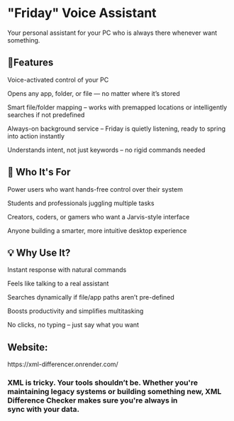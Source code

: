 <h1>"Friday" Voice Assistant </h1>
Your personal assistant for your PC who is always there whenever want something.

<h2>🚀Features</h2>
Voice-activated control of your PC

Opens any app, folder, or file — no matter where it’s stored

Smart file/folder mapping – works with premapped locations or intelligently searches if not predefined

Always-on background service – Friday is quietly listening, ready to spring into action instantly

Understands intent, not just keywords – no rigid commands needed


<h2>👤 Who It's For</h2>
Power users who want hands-free control over their system

Students and professionals juggling multiple tasks

Creators, coders, or gamers who want a Jarvis-style interface

Anyone building a smarter, more intuitive desktop experience

<h2>💡 Why Use It?</h2>
Instant response with natural commands

Feels like talking to a real assistant

Searches dynamically if file/app paths aren’t pre-defined

Boosts productivity and simplifies multitasking

No clicks, no typing – just say what you want

<h2>Website:</h2>
https://xml-differencer.onrender.com/

<h3>XML is tricky. Your tools shouldn’t be.
Whether you're maintaining legacy systems or building something new, XML Difference Checker makes sure you're always in sync with your data.</h3>
